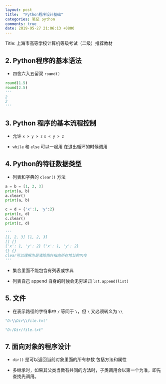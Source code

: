```yaml
---
layout: post
title:  "Python程序设计基础"
categories: 笔记 python
comments: true
date: 2019-05-27 21:06:13 +0800
---
```


Title: 上海市高等学校计算机等级考试（二级）推荐教材

## 2. Python程序的基本语法

* 四舍六入五留双 `round()`

```python
round(1.5)
round(2.5)
'''
2
2
'''
```

## 3. Python 程序的基本流程控制

* 允许 `x > y > z` `x < y > z`

* `while` 和 `else` 可以一起用 在退出循环的时候调用

## 4. Python的特征数据类型

* 列表和字典的 `clear()` 方法

```py
a = b = [1, 2, 3]
print(a, b)
a.clear()
print(a, b)

c = d = {'x':1, 'y':2}
print(c, d)
c.clear()
print(c, d)

'''
[1, 2, 3] [1, 2, 3]
[] []
{'x': 1, 'y': 2} {'x': 1, 'y': 2}
{} {}
clear可以理解为是清除指针指向所在地址的内存
'''
```

* 集合里面不能包含有列表或字典

* 列表自己 append 自身的时候会无穷递归 `lst.append(list)`

## 5. 文件

* 在表示路径的字符串中 `/` 等同于 `\`，但 `\` 又必须转义为 `\\`

```python
"D:\\Dir\\file.txt"

"D:/Dir/file.txt"
```

## 7. 面向对象的程序设计

* `dir()` 是可以返回当前对象里面的所有参数 包括方法和属性

* 多继承时，如果其父类当做有共同的方法时，子类调用会以第一个为准，即先查找先调用。
